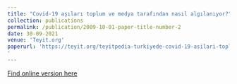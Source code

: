 ```yaml
---
title: "Covid-19 aşıları toplum ve medya tarafından nasıl algılanıyor?"
collection: publications
permalink: /publication/2009-10-01-paper-title-number-2
date: 30-09-2021
venue: 'Teyit.org'
paperurl: 'https://teyit.org/teyitpedia-turkiyede-covid-19-asilari-toplum-tarafindan-nasil-algilaniyor'
'
---
```


[Find online version here](https://teyit.org/teyitpedia-turkiyede-covid-19-asilari-toplum-tarafindan-nasil-algilaniyor)



